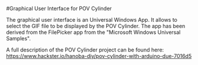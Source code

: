 #Graphical User Interface for POV Cylinder

The graphical user interface is an Universal Windows App. It allows to select the GIF file to be displayed by the POV Cylinder. The app has been derived from the FilePicker app from the "Microsoft Windows Universal Samples".

A full description of the POV Cylinder project can be found here: https://www.hackster.io/hanoba-diy/pov-cylinder-with-arduino-due-7016d5
